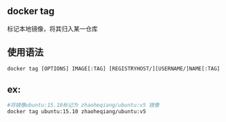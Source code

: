 ## docker tag

标记本地镜像，将其归入某一仓库

## 使用语法

`docker tag [OPTIONS] IMAGE[:TAG] [REGISTRYHOST/][USERNAME/]NAME[:TAG]`

## ex:

```bash
#将镜像ubuntu:15.10标记为 zhaoheqiang/ubuntu:v5 镜像
docker tag ubuntu:15.10 zhaoheqiang/ubuntu:v5
```
